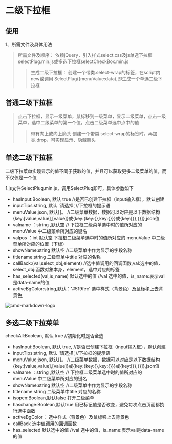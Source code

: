 # 二级下拉框
## 使用
1、所需文件及具体用法
> 所需文件及顺序：
依赖jQuery，引入样式select.css及js单选下拉框selectPlug.min.js或多选下拉框selectCheckBox.min.js
>> 生成二级下拉框：
创建一个带类.select-wrap的标签，在script内 new或调用 SelectPlug({menuValue:data),即生成一个单选二级下拉框

## 普通二级下拉框
>点击下拉框，显示一级菜单，鼠标移到一级菜单，显示二级菜单，点击一级菜单，选中二级菜单的第一个值，点击二级菜单选中点中的值
>>带有向上或向上箭头
创建一个带类.select-wrap的标签时，再加类.drop，可实现显示、隐藏箭头

## 单选二级下拉框
二级下拉菜单实现显示的值不同于获取的值，并且可以获取更多二级菜单的值，而不仅仅是一个值

1.js文件SelectPlug.min.js，调用SelectPlug即可，具体参数如下
 *  hasInput:Boolean, 默认 true      //是否已创建下拉框（input输入框），默认创建
 *  inputTips:string, 默认 '请选择',//下拉框的提示语
 *  menuValue:json, 默认[]。  //二级菜单数据，数据可以对应是以下数据结构{key:[value,value],[value]}或{key:{key:{},key:{}}}或{key:[{},{}]},json值
 *  valname ：string ,默认空  // 下拉框二级菜单选中时的值所对应的 menuValue 中二级菜单所对应的键名
 *  valpos ：int 默认空     下拉框二级菜单选中时的值所对应的 menuValue 中二级菜单所对应的位置（下标）
 * showName:string 默认空  //二级菜单中作为显示的字段名称
  * titlename:string  二级菜单中title 对应的名称
 * callBack:(val,select_obj,element) //选中值调用的回调函数,val:选中的值，select_obj:函数对象本身，element，选中对应的标签
 * has_selected(val,is_name)  默认选中的值  //val 选中的值，is_name:表示val是data-name的值
 * activeBgColor:string,默认：'#519fec'  选中样式（背景色）及鼠标移上去背景色,
 
 ![cmd-markdown-logo](http://www.huangyanx.top/Views/file/dir/2020-5-20_09_20/images/selectPlug.gif)

## 多选二级下拉菜单
  checkAll:Boolean, 默认 true  //初始化时是否全选
 *  hasInput:Boolean, 默认 true, //是否已创建下拉框（input输入框），默认创建
 *  inputTips:string, 默认 '请选择',//下拉框的提示语
 *  menuValue:json, 默认[]。  //二级菜单数据，数据可以对应是以下数据结构{key:[value,value],[value]}或{key:{key:{},key:{}}}或{key:[{},{}]},json值
 *  valname ：string ,默认空  // 下拉框二级菜单选中时的值所对应的 menuValue 中二级菜单所对应的键名
 * showName:string 默认空  //二级菜单中作为显示的字段名称
 * titlename:string  二级菜单中title 对应的名称
 * isopen:Boolean,默认false 打开二级菜单
 *  haschange:Boolean,默认true  用已标记值是否改变，避免每次点击页面都执行选中函数
 *  activeBgColor： 选中样式（背景色）及鼠标移上去背景色
 * callBack 选中值调用的回调函数
 * has_selected  默认选中的值  //val 选中的值，is_name:表示val是data-name的值
